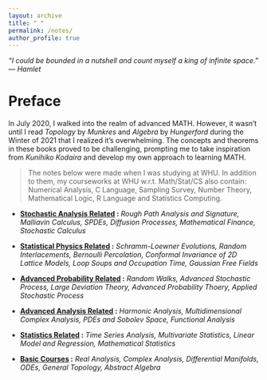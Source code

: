 ```yaml
---
layout: archive
title: " "
permalink: /notes/
author_profile: true
---
```



*“I could be bounded in a nutshell and count myself a king of infinite space.” ― Hamlet*

Preface
===

In July 2020, I walked into the realm of advanced MATH. However, it wasn’t until I read *Topology* by *Munkres* and *Algebra* by *Hungerford* during the Winter of 2021 that I realized it’s overwhelming. The concepts and theorems in these books proved to be challenging, prompting me to take inspiration from *Kunihiko Kodaira* and develop my own approach to learning MATH.

> The notes below were made when I was studying at WHU. In addition to them, my courseworks at WHU w.r.t. Math/Stat/CS also contain: Numerical Analysis, C Language, Sampling Survey, Number Theory, Mathematical Logic, R Language and Statistics Computing.

- **[Stochastic Analysis Related](../_pages/stoana.md) :** *Rough Path Analysis and Signature, Malliavin Calculus, SPDEs, Diffusion Processes, Mathematical Finance, Stochastic Calculus*

- **[Statistical Physics Related](../_pages/statphy.md) :** *Schramm-Loewner Evolutions, Random Interlacements, Bernoulli Percolation, Conformal Invariance of 2D Lattice Models, Loop Soups and Occupation Time, Gaussian Free Fields*

- **[Advanced Probability Related](../_pages/advprob.md) :** *Random Walks, Advanced Stochastic Process, Large Deviation Theory, Advanced Probability Thoery, Applied Stochastic Process*

- **[Advanced Analysis Related](../_pages/advana.md) :** *Harmonic Analysis, Multidimensional Complex Analysis, PDEs and Sobolev Space, Functional Analysis*

- **[Statistics Related](../_pages/stat.md) :** *Time Series Analysis, Multivariate Statistics, Linear Model and Regression, Mathematical Statistics*

- **[Basic Courses](../_pages/basic.md) :** *Real Analysis, Complex Analysis, Differential Manifolds, ODEs, General Topology, Abstract Algebra*


<br>
<br>
<br>
<br>
<br>
<br>
<br>
<br>
<br>
